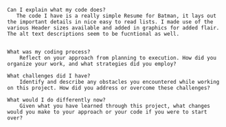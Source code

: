 

    Can I explain what my code does?
       The code I have is a really simple Resume for Batman, it lays out the important details in nice easy to read lists. I made use of the various Header sizes available and added in graphics for added flair. The alt text descriptions seem to be fucntional as well.


    What was my coding process?
        Reflect on your approach from planning to execution. How did you organize your work, and what strategies did you employ?

    What challenges did I have?
        Identify and describe any obstacles you encountered while working on this project. How did you address or overcome these challenges?

    What would I do differently now?
        Given what you have learned through this project, what changes would you make to your approach or your code if you were to start over?

